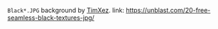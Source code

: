 `Black*.JPG` background by [TimXez](https://creativemarket.com/TimXez?=unblast).
link: https://unblast.com/20-free-seamless-black-textures-jpg/